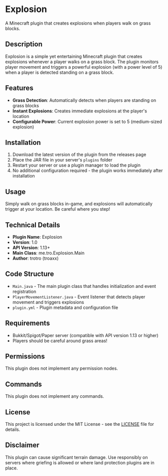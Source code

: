 # Explosion

A Minecraft plugin that creates explosions when players walk on grass blocks.

## Description

Explosion is a simple yet entertaining Minecraft plugin that creates explosions whenever a player walks on a grass block. The plugin monitors player movement and triggers a powerful explosion (with a power level of 5) when a player is detected standing on a grass block.

## Features

- **Grass Detection**: Automatically detects when players are standing on grass blocks
- **Instant Explosions**: Creates immediate explosions at the player's location
- **Configurable Power**: Current explosion power is set to 5 (medium-sized explosion)

## Installation

1. Download the latest version of the plugin from the releases page
2. Place the JAR file in your server's `plugins` folder
3. Restart your server or use a plugin manager to load the plugin
4. No additional configuration required - the plugin works immediately after installation

## Usage

Simply walk on grass blocks in-game, and explosions will automatically trigger at your location. Be careful where you step!

## Technical Details

- **Plugin Name**: Explosion
- **Version**: 1.0
- **API Version**: 1.13+
- **Main Class**: me.tro.Explosion.Main
- **Author**: trotro (troaxx)

## Code Structure

- `Main.java` - The main plugin class that handles initialization and event registration
- `PlayerMovementListener.java` - Event listener that detects player movement and triggers explosions
- `plugin.yml` - Plugin metadata and configuration file

## Requirements

- Bukkit/Spigot/Paper server (compatible with API version 1.13 or higher)
- Players should be careful around grass areas!

## Permissions

This plugin does not implement any permission nodes.

## Commands

This plugin does not implement any commands.


## License

This project is licensed under the MIT License - see the [LICENSE](LICENSE) file for details.

## Disclaimer

This plugin can cause significant terrain damage. Use responsibly on servers where griefing is allowed or where land protection plugins are in place.
